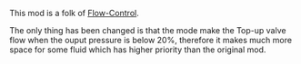 This mod is a folk of [Flow-Control](https://github.com/snouz/Flow-Control).

The only thing has been changed is that the mode make the Top-up valve flow when the ouput pressure is below 20%, therefore it makes much more space for some fluid which has higher priority than the original mod.